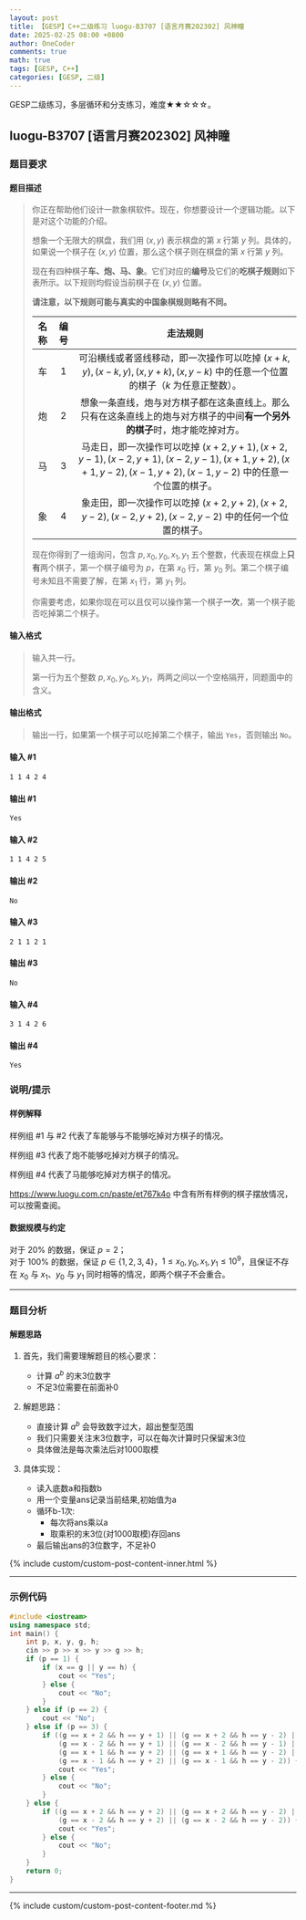```yaml
---
layout: post
title: 【GESP】C++二级练习 luogu-B3707 [语言月赛202302] 风神瞳
date: 2025-02-25 08:00 +0800
author: OneCoder
comments: true
math: true
tags: [GESP, C++]
categories: [GESP, 二级]
---
```

GESP二级练习，多层循环和分支练习，难度★★☆☆☆。

<!--more-->

## luogu-B3707 [语言月赛202302] 风神瞳

### 题目要求

#### 题目描述

>你正在帮助他们设计一款象棋软件。现在，你想要设计一个逻辑功能。以下是对这个功能的介绍。
>
>想象一个无限大的棋盘，我们用 $(x, y)$ 表示棋盘的第 $x$ 行第 $y$ 列。具体的，如果说一个棋子在 $(x, y)$ 位置，那么这个棋子则在棋盘的第 $x$ 行第 $y$ 列。
>
>现在有四种棋子**车、炮、马、象**。它们对应的**编号**及它们的**吃棋子规则**如下表所示。以下规则均假设当前棋子在 $(x, y)$ 位置。
>
>**请注意，以下规则可能与真实的中国象棋规则略有不同。**
>
>| 名称 | 编号 | 走法规则 |
>| :----------: | :----------: | :----------: |
>| 车 | $1$ | 可沿横线或者竖线移动，即一次操作可以吃掉 $(x + k, y), (x - k, y), (x, y + k), (x, y - k)$ 中的任意一个位置的棋子（$k$ 为任意正整数）。 |
>| 炮 | $2$ | 想象一条直线，炮与对方棋子都在这条直线上。那么只有在这条直线上的炮与对方棋子的中间**有一个另外的棋子**时，炮才能吃掉对方。 |
>| 马 | $3$ | 马走日，即一次操作可以吃掉 $(x + 2, y + 1), (x + 2, y - 1), (x - 2, y + 1), (x - 2, y - 1), (x + 1, y + 2), (x + 1, y - 2), (x - 1, y + 2), (x - 1, y - 2)$ 中的任意一个位置的棋子。 |
>| 象 | $4$ | 象走田，即一次操作可以吃掉 $(x + 2, y + 2), (x + 2, y - 2), (x - 2, y + 2), (x - 2, y - 2)$ 中的任何一个位置的棋子。 |
>
>现在你得到了一组询问，包含 $p, x _ 0, y _ 0, x _ 1, y _ 1$ 五个整数，代表现在棋盘上**只有**两个棋子，第一个棋子编号为 $p$，在第 $x _ 0$ 行，第 $y _ 0$ 列。第二个棋子编号未知且不需要了解，在第 $x _ 1$ 行，第 $y _ 1$ 列。
>
>你需要考虑，如果你现在可以且仅可以操作第一个棋子**一次**，第一个棋子能否吃掉第二个棋子。

#### 输入格式

>输入共一行。
>
>第一行为五个整数 $p, x _ 0, y _ 0, x _ 1, y _ 1$，两两之间以一个空格隔开，同题面中的含义。

#### 输出格式

>输出一行，如果第一个棋子可以吃掉第二个棋子，输出 `Yes`，否则输出 `No`。

#### 输入 #1

```console
1 1 4 2 4
```

#### 输出 #1

```console
Yes
```

#### 输入 #2

```console
1 1 4 2 5
```

#### 输出 #2

```console
No
```

#### 输入 #3

```console
2 1 1 2 1
```

#### 输出 #3

```console
No
```

#### 输入 #4

```console
3 1 4 2 6
```

#### 输出 #4

```console
Yes
```

### 说明/提示

#### 样例解释

样例组 #1 与 #2 代表了车能够与不能够吃掉对方棋子的情况。

样例组 #3 代表了炮不能够吃掉对方棋子的情况。

样例组 #4 代表了马能够吃掉对方棋子的情况。

<https://www.luogu.com.cn/paste/et767k4o> 中含有所有样例的棋子摆放情况，可以按需查阅。

#### 数据规模与约定

对于 $20\%$ 的数据，保证 $p = 2$；  
对于 $100\%$ 的数据，保证 $p \in \{1, 2, 3, 4\}$，$1 \leq x _ 0, y _ 0, x _ 1, y _ 1 \leq 10 ^ 9$，且保证不存在 $x _ 0$ 与 $x _ 1$、$y _ 0$ 与 $y _ 1$ 同时相等的情况，即两个棋子不会重合。

---

### 题目分析

#### 解题思路

1. 首先，我们需要理解题目的核心要求：
   - 计算 $a^b$ 的末3位数字
   - 不足3位需要在前面补0

2. 解题思路：
   - 直接计算 $a^b$ 会导致数字过大，超出整型范围
   - 我们只需要关注末3位数字，可以在每次计算时只保留末3位
   - 具体做法是每次乘法后对1000取模

3. 具体实现：
   - 读入底数a和指数b
   - 用一个变量ans记录当前结果,初始值为a
   - 循环b-1次:
     - 每次将ans乘以a
     - 取乘积的末3位(对1000取模)存回ans
   - 最后输出ans的3位数字，不足补0

{% include custom/custom-post-content-inner.html %}

---

### 示例代码

```cpp
#include <iostream>
using namespace std;
int main() {
    int p, x, y, g, h;
    cin >> p >> x >> y >> g >> h;
    if (p == 1) {
        if (x == g || y == h) {
            cout << "Yes";
        } else {
            cout << "No";
        }
    } else if (p == 2) {
        cout << "No";
    } else if (p == 3) {
        if ((g == x + 2 && h == y + 1) || (g == x + 2 && h == y - 2) ||
            (g == x - 2 && h == y + 1) || (g == x - 2 && h == y - 1) ||
            (g == x + 1 && h == y + 2) || (g == x + 1 && h == y - 2) ||
            (g == x - 1 && h == y + 2) || (g == x - 1 && h == y - 2)) {
            cout << "Yes";
        } else {
            cout << "No";
        }
    } else {
        if ((g == x + 2 && h == y + 2) || (g == x + 2 && h == y - 2) ||
            (g == x - 2 && h == y + 2) || (g == x - 2 && h == y - 2)) {
            cout << "Yes";
        } else {
            cout << "No";
        }
    }
    return 0;
}
```

---

{% include custom/custom-post-content-footer.md %}

